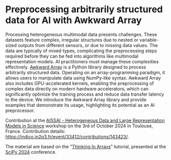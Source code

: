# Preprocessing arbitrarily structured data for AI with Awkward Array

Processing heterogeneous multimodal data presents challenges. These datasets feature complex, irregular structures due to nested or variable-sized outputs from different sensors, or due to missing data values. The data are typically of mixed types, complicating the preprocessing steps required before they can be fed into algorithms like multimodal representation models. AI practitioners must manage these complexities effectively.
[Awkward Array](https://github.com/scikit-hep/awkward) is a Python library designed to process arbitrarily structured data. Operating on an array-programming paradigm, it allows users to manipulate data using NumPy-like syntax. Awkward Array also includes GPU-accelerated kernels, enabling the preprocessing of complex data directly on modern hardware accelerators, which can significantly optimize the training process and reduce data transfer latency to the device.
We introduce the Awkward Array library and provide examples that demonstrate its usage, highlighting its potential as an AI preprocessor.

Contribution at the [AISSAI - Heterogeneous Data and Large Representation Models in Science](https://indico.in2p3.fr/event/33412/) workshop on the 3rd of October 2024 in Toulouse, France. Contribution details: https://indico.in2p3.fr/event/33412/contributions/143423/.

The material are based on the "[Thinking In Arrays](https://cfp.scipy.org/2024/talk/FUYG37/)" tutorial, presented at the [SciPy 2024]([https://](https://www.scipy2024.scipy.org/)) conference.
